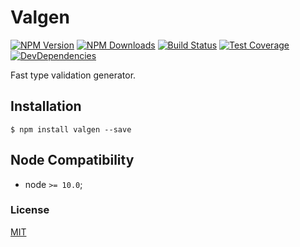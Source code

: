 # Valgen

[![NPM Version][npm-image]][npm-url]
[![NPM Downloads][downloads-image]][downloads-url]
[![Build Status][travis-image]][travis-url]
[![Test Coverage][coveralls-image]][coveralls-url]
[![DevDependencies][devdependencies-image]][devdependencies-url]

Fast type validation generator.

## Installation

`$ npm install valgen --save`

## Node Compatibility

  - node `>= 10.0`;
  
### License
[MIT](LICENSE)

[npm-image]: https://img.shields.io/npm/v/valgen.svg
[npm-url]: https://npmjs.org/package/valgen
[travis-image]: https://img.shields.io/travis/panates/valgen/master.svg
[travis-url]: https://travis-ci.org/panates/valgen
[coveralls-image]: https://img.shields.io/coveralls/panates/valgen/master.svg
[coveralls-url]: https://coveralls.io/r/panates/valgen
[downloads-image]: https://img.shields.io/npm/dm/valgen.svg
[downloads-url]: https://npmjs.org/package/valgen
[devdependencies-image]: https://david-dm.org/panates/valgen/dev-status.svg
[devdependencies-url]:https://david-dm.org/panates/valgen?type=dev
